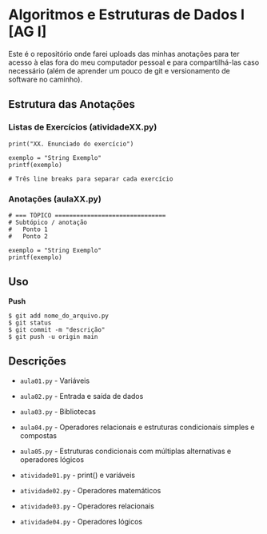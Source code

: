 # Algoritmos e Estruturas de Dados I [AG I]

Este é o repositório onde farei uploads das minhas anotações para ter acesso à elas fora do meu computador pessoal e para compartilhá-las caso necessário (além de aprender um pouco de git e versionamento de software no caminho).

## Estrutura das Anotações

### Listas de Exercícios (atividadeXX.py) 

	print("XX. Enunciado do exercício")

	exemplo = "String Exemplo"
	printf(exemplo)

	# Três line breaks para separar cada exercício 

### Anotações (aulaXX.py)

	# === TÓPICO ===============================
	# Subtópico / anotação
	# 	Ponto 1
	# 	Ponto 2

	exemplo = "String Exemplo"
	printf(exemplo)

## Uso

**Push**

	$ git add nome_do_arquivo.py
	$ git status 
	$ git commit -m "descrição" 
	$ git push -u origin main


## Descrições

- `aula01.py` - Variáveis
- `aula02.py` - Entrada e saída de dados
- `aula03.py` - Bibliotecas
- `aula04.py` - Operadores relacionais e estruturas condicionais simples e compostas
- `aula05.py` - Estruturas condicionais com múltiplas alternativas e operadores lógicos


- `atividade01.py` - print() e variáveis
- `atividade02.py` - Operadores matemáticos
- `atividade03.py` - Operadores relacionais
- `atividade04.py` - Operadores lógicos

